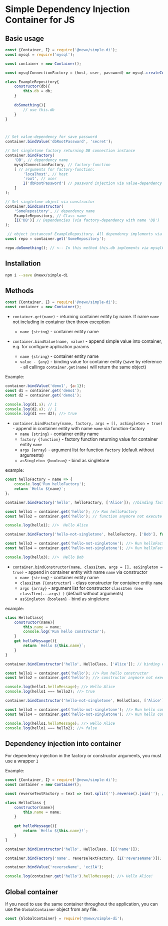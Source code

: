 # Simple Dependency Injection Container for JS

## Basic usage


```javascript
const {Container, I} = require('@newx/simple-di');
const mysql = require('mysql');

const container = new Container();

const mysqlConnectionFactory = (host, user, password) => mysql.createConnection({host, user, password});

class ExampleRepository{
    constructor(db){
        this.db = db;
    }
    
    doSomething(){
        // use this.db 
    }
}



// Set value-dependency for save password
container.bindValue('dbRootPassword', 'secret');

// Set singletone factory returning DB connection instance
container.bindFactory(
    'DB', // dependency name 
    mysqlConnectionFactory, // factory-function
    [ // arguments for factory-function:
        'localhost', // host
        'root', // user
        I('dbRootPassword') // password injection via value-dependency 'dbRootPassword'
    ]
);

// Set singletone object via constructor
container.bindConstructor(
    'SomeRepository', // dependency name 
    ExampleRepository, // Class name
    [I('DB')] // Dependencies (via factory-dependency with name 'DB')
);

 // object instanceof ExampleRepository. All dependency implements via Container
const repo = container.get('SomeRepository');

repo.doSomething(); // <-- In this method this.db implements via mysqlConnectionFactory
```

## Installation

```bash
npm i --save @newx/simple-di
```


## Methods
```javascript
const {Container, I} = require('@newx/simple-di');
const container = new Container();

```

* `container.get(name)` - returning container entity by name. If name `name` not including in container then throw 
                          exception
    * `name {string}` - container entity name

* `container.bindValue(name, value)` - append simple value into container, e.g. for configure application params
    * `name {string}` - container entity name
    * `value - {any}` - binding value for container entity (save by reference - all callings `container.get(name)` will
                        return the same object)

Example:                        
```javascript
container.bindValue('demo1', {a:1});
const d1 = container.get('demo1');
const d2 = container.get('demo1');

console.log(d1.a); // 1
console.log(d2.a); // 1
console.log(d1 === d2); //> true
```

* `container.bindFactory(name, factory, args = [], asSingleton = true)` - append in container entity with name `name` 
via function-factory
    * `name {string}` - container entity name
    * `factory {function}` - factory function returning value for container entity `name`
    * `args {array}` - argument list for function `factory` (default without arguments)
    * `asSingleton {boolean}` - bind as singletone

example:
```javascript
const helloFactory = name => {
    console.log('Run helloFactory');
    return `Hello ${name}`;
};

container.bindFactory('hello', helloFactory, ['Alice']); //binding factory as singletone

const hello1 = container.get('hello'); //> Run helloFactory
const hello2 = container.get('hello'); // function anymore not execute

console.log(hello1); //>  Hello Alice

container.bindFactory('hello-not-singletone', helloFactory, ['Bob'], false); //binding factory as NOT singletone

const hello3 = container.get('hello-not-singletone'); //> Run helloFactory
const hello4 = container.get('hello-not-singletone'); //> Run helloFactory

console.log(hello3); //>  Hello Bob
```

* `container.bindConstructor(name, classItem, args = [], asSingleton = true)` - append in container entity with name 
    `name` via constructor
    * `name {string}` - container entity name
    * `classItem {Constructor}` - class constructor for container entity `name`
    * `args {array}` - argument list for constructor `classItem (new classItem(...args) )` (default without arguments)
    * `asSingleton {boolean}` - bind as singletone
    
example:
```javascript
class HelloClass{
    constructor(name){
        this.name = name;
        console.log('Run hello constructor');
    }
    get helloMessage(){
        return `Hello ${this.name}`;
    }
}

container.bindConstructor('hello', HelloClass, ['Alice']); // binding constructor as singletone

const hello1 = container.get('hello'); //> Run hello constructor
const hello2 = container.get('hello'); //> constructor anymore not execute

console.log(hello1.helloMessage); //> Hello Alice
console.log(hello1 === hello2); //> true

container.bindConstructor('hello-not-singletone', HelloClass, ['Alice'], true); // binding constructor as NOT singletone

const hello3 = container.get('hello-not-singletone'); //> Run hello constructor
const hello4 = container.get('hello-not-singletone'); //> Run hello constructor

console.log(hello1.helloMessage); //> Hello Alice
console.log(hello1 === hello2); //> false
```


## Dependency injection into container

For dependency injection in the factory or constructor arguments, you must use a wrapper `I`

Example:
```javascript
const {Container, I} = require('@newx/simple-di');
const container = new Container();

const reverseTextFactory = text => text.split('').reverse().join(''); // reverse text

class HelloClass {
    constructor(name){
        this.name = name;
    }
    
    get helloMessage(){
        return `Hello ${this.name}!`;
    }
}

container.bindConstructor('hello', HelloClass, [I('name')]);

container.bindFactory('name', reverseTextFactory, [I('reverseName')]);

container.bindValue('reverseName', 'ecilA');

console.log(container.get('hello').helloMessage); //> Hello Alice!
```

## Global container

If you need to use the same container throughout the application, you can use the `GlobalContainer` object from any file.

```javascript
const {GlobalContainer} = require('@newx/simple-di');
```